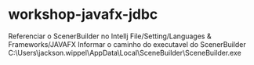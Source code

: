 # workshop-javafx-jdbc

Referenciar o ScenerBuilder no Intellj
File/Setting/Languages & Frameworks/JAVAFX
Informar o caminho do executavel do ScenerBuilder
C:\Users\jackson.wippel\AppData\Local\SceneBuilder\SceneBuilder.exe
